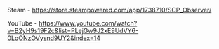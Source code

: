 Steam - https://store.steampowered.com/app/1738710/SCP_Observer/

YouTube - https://www.youtube.com/watch?v=B2yH9s19F2c&list=PLejGw9J2xE9UdVY6-0LqONzOVysnd9UY2&index=14